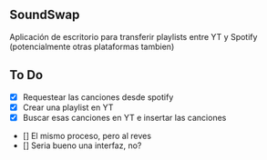 ## SoundSwap

Aplicación de escritorio para transferir playlists entre YT y Spotify (potencialmente otras plataformas tambien)

## To Do

- [x] Requestear las canciones desde spotify
- [x] Crear una playlist en YT 
- [X] Buscar esas canciones en YT e insertar las canciones
- [] El mismo proceso, pero al reves
- [] Seria bueno una interfaz, no?
